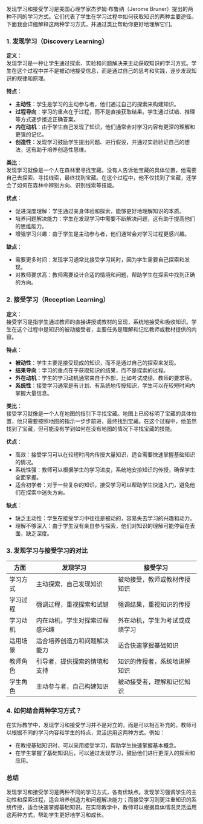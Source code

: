 发现学习和接受学习是美国心理学家杰罗姆·布鲁纳（Jerome Bruner）提出的两种不同的学习方式。它们代表了学生在学习过程中如何获取知识的两种主要途径。下面我会详细解释这两种学习方式，并通过类比帮助你更好地理解它们。

### 1. 发现学习（Discovery Learning）

**定义**：  
发现学习是一种让学生通过探索、实验和问题解决来主动获取知识的学习方式。学生在这个过程中并不是被动地接受信息，而是通过自己的思考和实践，逐步发现知识的规律和原理。

**特点**：

- **主动性**：学生是学习的主动参与者，他们通过自己的探索来构建知识。
- **过程导向**：学习的重点在于过程，而不是直接获取结果。学生通过试错、推理等方式逐步接近正确答案。
- **内在动机**：由于学生自己发现了知识，他们通常会对学习内容有更深的理解和更强的记忆。
- **创造性**：发现学习鼓励学生提出问题、进行假设，并通过实验验证自己的想法，这有助于培养创造性思维。

**类比**：  
发现学习就像是一个人在森林里寻找宝藏。没有人告诉他宝藏的具体位置，他需要自己去探索、寻找线索，最终找到宝藏。在这个过程中，他不仅找到了宝藏，还学会了如何在森林中辨别方向、识别线索等技能。

**优点**：

- 促进深度理解：学生通过亲身体验和探索，能够更好地理解知识的本质。
- 培养问题解决能力：学生在发现学习中需要不断解决问题，这有助于提高他们的思维能力。
- 增强学习兴趣：由于学生是主动参与者，他们通常会对学习过程更感兴趣。

**缺点**：

- 需要更多时间：发现学习通常比接受学习耗时，因为学生需要自己探索和发现。
- 对教师要求高：教师需要设计合适的情境和问题，帮助学生在探索中找到正确的方向。

### 2. 接受学习（Reception Learning）

**定义**：  
接受学习是指学生通过教师的直接讲授或教材的呈现，系统地接受和吸收知识。学生在这个过程中是知识的被动接受者，主要任务是理解和记忆教师或教材提供的内容。

**特点**：

- **被动性**：学生主要是接受现成的知识，而不是通过自己的探索来发现。
- **结果导向**：学习的重点在于获取知识的结果，而不是探索的过程。
- **外在动机**：学生的学习动机通常来自于外部，比如考试成绩、教师的要求等。
- **系统性**：接受学习通常是有计划、有系统地传授知识，学生可以在较短时间内掌握大量信息。

**类比**：  
接受学习就像是一个人在地图的指引下寻找宝藏。地图上已经标明了宝藏的具体位置，他只需要按照地图的指示一步步前进，最终找到宝藏。在这个过程中，他虽然找到了宝藏，但可能没有学到如何在没有地图的情况下寻找宝藏的技能。

**优点**：

- 高效：接受学习可以在较短时间内传授大量知识，适合需要快速掌握基础知识的情况。
- 系统性强：教师可以根据学生的学习进度，系统地安排知识的传授，确保学生全面掌握。
- 适合初学者：对于一些复杂的知识，接受学习可以帮助学生快速入门，避免他们在探索中迷失方向。

**缺点**：

- 缺乏主动性：学生在接受学习中往往是被动的，容易失去学习的兴趣和动力。
- 理解不够深入：由于学生没有亲自参与探索，他们对知识的理解可能停留在表面，缺乏深度。

### 3. 发现学习与接受学习的对比

| 方面     | 发现学习                       | 接受学习                       |
| -------- | ------------------------------ | ------------------------------ |
| 学习方式 | 主动探索，自己发现知识         | 被动接受，教师或教材传授知识   |
| 学习过程 | 强调过程，重视探索和试错       | 强调结果，重视知识的传授       |
| 学习动机 | 内在动机，学生对探索过程感兴趣 | 外在动机，学生为考试或成绩学习 |
| 适用场景 | 适合培养创造力和问题解决能力   | 适合快速掌握基础知识           |
| 教师角色 | 引导者，提供探索的情境和支持   | 知识的传授者，系统地讲解知识   |
| 学生角色 | 主动参与者，自己构建知识       | 被动接受者，理解和记忆知识     |

### 4. 如何结合两种学习方式？

在实际教学中，发现学习和接受学习并不是对立的，而是可以相互补充的。教师可以根据不同的学习内容和学生的特点，灵活运用这两种方式。例如：

- 在教授基础知识时，可以采用接受学习，帮助学生快速掌握基本概念。
- 在学生掌握了基础知识后，可以通过发现学习，鼓励他们进行更深入的探索和应用。

### 总结

发现学习和接受学习是两种不同的学习方式，各有优缺点。发现学习强调学生的主动性和探索过程，适合培养创造力和问题解决能力；而接受学习则更注重知识的系统传授，适合快速掌握基础知识。在实际教学中，教师可以根据具体情况灵活运用这两种方式，帮助学生更好地学习和成长。
